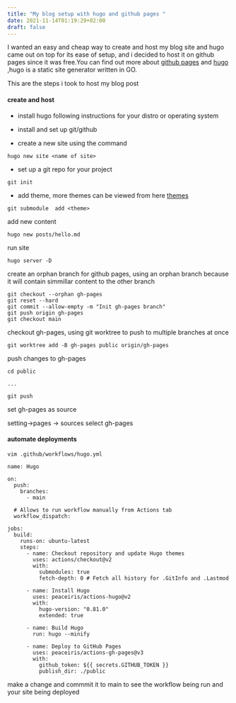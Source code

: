```yaml
---
title: "My blog setup with hugo and github pages "
date: 2021-11-14T01:19:29+02:00
draft: false
---
```



I wanted an easy and cheap way to create and host my blog site and hugo came out on top for its ease of setup, and i decided to host it on github pages since it was free.You can find out more about [github pages](https://pages.github.com/) and [hugo](https://gohugo.io/) ,hugo is a static site generator written in GO.

This are the steps i took to host my blog post

#### create and host

- install hugo  following instructions for your distro or operating system 
- install and set up  git/github

- create a new site using the command 
```
hugo new site <name of site>

```

- set up a git repo for your project

```
git init

```
- add theme, more themes can be viewed from here [themes](https://themes.gohugo.io/)


```
git submodule  add <theme>

```

add new content
```
hugo new posts/hello.md

```
run site 

```
hugo server -D

```

create an orphan branch for github pages, using an orphan branch because it will contain simmillar content to the other branch

```
git checkout --orphan gh-pages
git reset --hard
git commit --allow-empty -m "Init gh-pages branch"
git push origin gh-pages
git checkout main

```

checkout gh-pages, using git worktree to push to multiple branches at once

``` 
git worktree add -B gh-pages public origin/gh-pages

```

push changes to gh-pages

```
cd public 

...

git push

```
set gh-pages as source

setting->pages -> sources select gh-pages

#### automate deployments

``` 
vim .github/workflows/hugo.yml
```
```
name: Hugo

on:
  push:
    branches:
      - main

  # Allows to run workflow manually from Actions tab
  workflow_dispatch:

jobs:
  build:
    runs-on: ubuntu-latest
    steps:
      - name: Checkout repository and update Hugo themes
        uses: actions/checkout@v2
        with:
          submodules: true
          fetch-depth: 0 # Fetch all history for .GitInfo and .Lastmod

      - name: Install Hugo
        uses: peaceiris/actions-hugo@v2
        with:
          hugo-version: "0.81.0"
          extended: true

      - name: Build Hugo
        run: hugo --minify

      - name: Deploy to GitHub Pages
        uses: peaceiris/actions-gh-pages@v3
        with:
          github_token: ${{ secrets.GITHUB_TOKEN }}
          publish_dir: ./public

```

make a change and commmit it to main to see the workflow being run and your site being deployed
